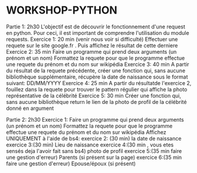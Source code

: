 # WORKSHOP-PYTHON
Partie 1: 2h30
L'objectif est de découvrir le fonctionnement d'une request en python.
Pour ceci, il est important de comprendre l'utilisation du module requests.
Exercice 1: 20 min (venir nous voir si difficulté)
Effectuer une requete sur le site google.fr . Puis affichez le résultat de cette derniere
Exercice 2: 35 min
Faire un programme qui prend deux arguments (un prénom et un nom)
Formattez la requete pour que le programme effectue une requete du prénom et du nom sur wikipédia
Exercice 3: 40 min
A partir du résultat de la requete précédente, créer une fonction qui, sans aucune bibliothèque supplémentaire, récupère la date de naissance sous le format suivant: DD/MM/YYYY
Exercice 4: 25 min
A partir du résultatde l'exercice 2, fouillez dans la requete pour trouver le pattern régulier qui affiche la photo représentative de la célébrité
Exercice 5: 30 min 
Créer une fonction qui, sans aucune bibliothèque return le lien de la photo de profil de la célébrité donné en argument

Partie 2: 2h30
Exercice 1: 
Faire un programme qui prend deux arguments (un prénom et un nom)
Formattez la requete pour que le programme effectue une requete du prénom et du nom sur wikipédia
Affichez UNIQUEMENT à l'aide de bs4:
exercice 2: (30 min)
la date de naissance
exercice 3:(30 min)
Lieu de naissance
exercice 4:(30 min , vous etes sensés deja l'avoir fait sans bs4)
photo de profil
exercice 5:(35 min faire une gestion d'erreur)
Parents (si présent sur la page)
exercice 6:(35 min faire une gestion d'erreur)
Epouse/époux (si présent)

